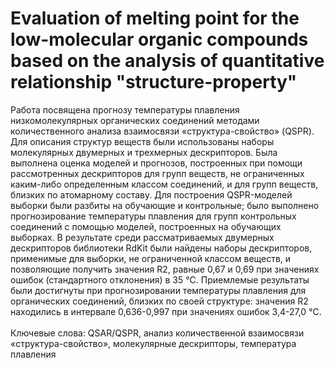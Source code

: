# Evaluation of melting point for the low-molecular organic compounds based on the analysis of quantitative relationship "structure-property"
Работа посвящена прогнозу температуры плавления низкомолекулярных органических соединений методами количественного анализа взаимосвязи «структура-свойство» (QSPR). Для описания структур веществ были использованы наборы молекулярных двумерных и трехмерных дескрипторов. Была выполнена оценка моделей и прогнозов, построенных при помощи рассмотренных дескрипторов для групп веществ, не ограниченных каким-либо определенным классом соединений, и для групп веществ, близких по атомарному составу. Для построения QSPR-моделей выборки были разбиты на обучающие и контрольные; было выполнено прогнозирование температуры плавления для групп контрольных соединений с помощью моделей, построенных на обучающих выборках. В результате среди рассматриваемых двумерных дескрипторов библиотеки RdKit были найдены наборы дескрипторов, применимые для выборки, не ограниченной классом веществ, и позволяющие получить значения R2, равные 0,67 и 0,69 при значениях ошибок (стандартного отклонения) в 35 °C. Приемлемые результаты были достигнуты при прогнозировании температуры плавления для органических соединений, близких по своей структуре: значения R2 находились в интервале 0,636-0,997 при значениях ошибок 3,4-27,0 °C.
<br><br>
Ключевые слова: QSAR/QSPR, анализ количественной взаимосвязи «структура-свойство», молекулярные дескрипторы, температура плавления
